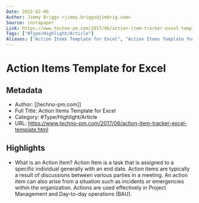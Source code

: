 ```yaml
---
Date: 2022-02-06
Author: Jimmy Briggs <jimmy.briggs@jimbrig.com>
Source: instapaper
Link: https://www.techno-pm.com/2017/06/action-item-tracker-excel-template.html
Tags: ["#Type/Highlight/Article"]
Aliases: ["Action Items Template for Excel", "Action Items Template for Excel"]
---
```

# Action Items Template for Excel

## Metadata
- Author: [[techno-pm.com]]
- Full Title: Action Items Template for Excel
- Category: #Type/Highlight/Article
- URL: https://www.techno-pm.com/2017/06/action-item-tracker-excel-template.html

## Highlights
- What is an Action Item?
  Action Item is a task that is assigned to a specific individual generally with an end date. Action items are typically a result of discussions between various parties in a meeting. An action item can also arise from a situation such as incidents or emergencies within the organization. Actions are used effectively in Project Management and Day-to-day operations (BAU).
